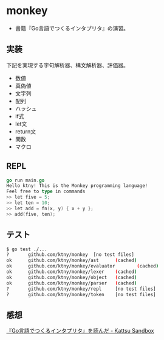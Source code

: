# monkey

- 書籍『Go言語でつくるインタプリタ』の演習。

## 実装

下記を実現する字句解析器、構文解析器、評価器。

- 数値
- 真偽値
- 文字列
- 配列
- ハッシュ
- if式
- let文
- return文
- 関数
- マクロ

## REPL

```go
go run main.go
Hello ktny! This is the Monkey programming language!
Feel free to type in commands
>> let five = 5;
>> let ten = 10;
>> let add = fn(x, y) { x + y };
>> add(five, ten);
```

## テスト

```sh
$ go test ./...
?       github.com/ktny/monkey  [no test files]
ok      github.com/ktny/monkey/ast      (cached)
ok      github.com/ktny/monkey/evaluator        (cached)
ok      github.com/ktny/monkey/lexer    (cached)
ok      github.com/ktny/monkey/object   (cached)
ok      github.com/ktny/monkey/parser   (cached)
?       github.com/ktny/monkey/repl     [no test files]
?       github.com/ktny/monkey/token    [no test files]
```

## 感想

[『Go言語でつくるインタプリタ』を読んだ - Kattsu Sandbox](https://katsusand.dev/posts/review-go-interpreter/)
